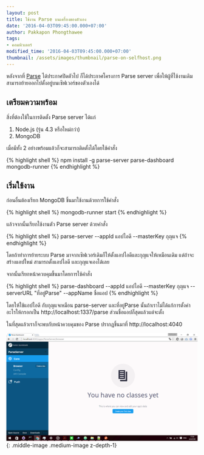 ```yaml
---
layout: post
title: ใช้งาน Parse บนเครื่องของตัวเอง
date: '2016-04-03T09:45:00.000+07:00'
author: Pakkapon Phongthawee
tags:
- คอมพิวเตอร์
modified_time: '2016-04-03T09:45:00.000+07:00'
thumbnail: /assets/images/thumbnail/parse-on-selfhost.png
---
```

หลังจากที่ [Parse](http://parse.com) ได้ประกาศปิดตัวไป ก็ได้ประกาศโครงการ Parse server เพื่อให้ผู้ที่ใช้งานเดิม สามารถย้ายออกไปตั้งอยู่บนเซิฟเวอร์ของตัวเองได้

## เตรียมความพร้อม

สิ่งที่ต้องใช้ในการติดตั้ง Parse server ได้แก่

1. Node.js (รุ่น 4.3 หรือใหม่กว่า)
2. MongoDB

เมื่อมีทั้ง 2 อย่างพร้อมแล้วก็จะสามารถติดตั้งได้โดยใช้คำสั่ง

{% highlight shell %}
npm install -g parse-server parse-dashboard mongodb-runner
{% endhighlight %}

## เริ่มใช้งาน

ก่อนอื่นต้องเรียก MongoDB ขึ้นมาใช้งานด้วยการใช้คำสั่ง

{% highlight shell %}
mongodb-runner start
{% endhighlight %}

แล้วจากนั้นเรียกใช้งานตัว Parse server ด้วยคำสั่ง

{% highlight shell %}
parse-server --appId แอปไอดี --masterKey กุญแจ
{% endhighlight %}

โดยถ้าทำการย้ายระบบ Parse มาจากเซิฟเวอร์เดิมก็ให้ตั้งแอปไอดีและกุญแจให้เหมือนเดิม แต่ถ้าจะสร้างแอปใหม่ สามารถตั้งแอปไอดี และกุญแจเองได้เลย

จากนั้นเรียกหน้าควบคุมขึ้นมาโดยการใช้คำสั่ง

{% highlight shell %}
parse-dashboard --appId แอปไอดี --masterKey กุญแจ --serverURL "ที่อยู่Parse" --appName ชื่อแอป
{% endhighlight %}

โดยให้ใช้แอปไอดี กับกุญแจเหมือน parse-server และที่อยู่Parse นั้นถ้าเราไม่ได้แก้การตั้งค่าอะไรให้กรอกเป็น http://localhost:1337/parse ส่วนชื่อแอปก็สุดแล้วแต่จะตั้ง

ในที่สุดแล้วเราก็จะพบกับหน้าควบคุมของ Parse ปรากฏขึ้นมาที่ http://localhost:4040

![](/assets/images/post/parse-on-selfhost/parse-dashboard.png){: .middle-image .medium-image z-depth-1}
